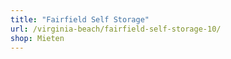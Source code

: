 ```yaml
---
title: "Fairfield Self Storage"
url: /virginia-beach/fairfield-self-storage-10/
shop: Mieten
---
```

